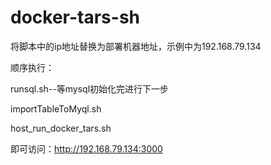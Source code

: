 # docker-tars-sh
将脚本中的ip地址替换为部署机器地址，示例中为192.168.79.134

顺序执行：

runsql.sh--等mysql初始化完进行下一步

importTableToMyql.sh

host_run_docker_tars.sh

即可访问：http://192.168.79.134:3000

